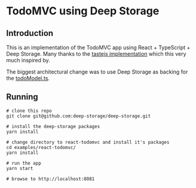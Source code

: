 # TodoMVC using Deep Storage

## Introduction

This is an implementation of the TodoMVC app using React + TypeScript + Deep Storage. Many thanks
to the [tastejs implementation](https://github.com/tastejs/todomvc/tree/gh-pages/examples/react) which this
very much inspired by.

The biggest architectural change was to use Deep Storage as backing for the [todoModel.ts](https://github.com/deep-storage/deep-storage/blob/master/examples/react-todomvc/src/todoModel.ts).

## Running

    # clone this repo
    git clone git@github.com:deep-storage/deep-storage.git

    # install the deep-storage packages
    yarn install

    # change directory to react-todomvc and install it's packages
    cd examples/react-todomvc/
    yarn install

    # run the app
    yarn start

    # browse to http://localhost:8081

